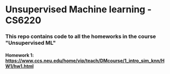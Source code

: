 # Unsupervised Machine learning - CS6220

### This repo contains code to all the homeworks in the course "Unsupervised ML"

#### Homework 1: https://www.ccs.neu.edu/home/vip/teach/DMcourse/1_intro_sim_knn/HW1/hw1.html
